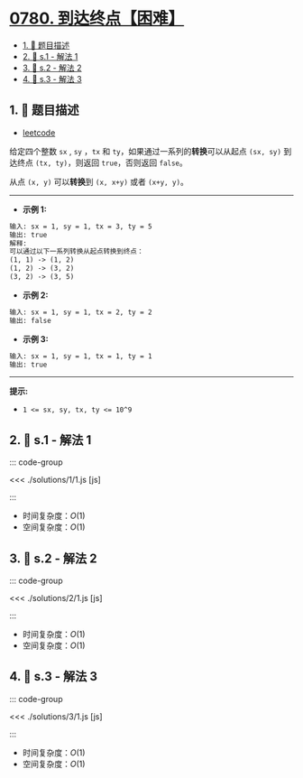 # [0780. 到达终点【困难】](https://github.com/tnotesjs/TNotes.leetcode/tree/main/notes/0780.%20%E5%88%B0%E8%BE%BE%E7%BB%88%E7%82%B9%E3%80%90%E5%9B%B0%E9%9A%BE%E3%80%91)

<!-- region:toc -->

- [1. 📝 题目描述](#1--题目描述)
- [2. 🎯 s.1 - 解法 1](#2--s1---解法-1)
- [3. 🎯 s.2 - 解法 2](#3--s2---解法-2)
- [4. 🎯 s.3 - 解法 3](#4--s3---解法-3)

<!-- endregion:toc -->

## 1. 📝 题目描述

- [leetcode](https://leetcode.cn/problems/reaching-points/)

给定四个整数 `sx` , `sy` ，`tx` 和 `ty`，如果通过一系列的**转换**可以从起点 `(sx, sy)` 到达终点 `(tx, ty)`，则返回 `true`，否则返回 `false`。

从点 `(x, y)` 可以**转换**到 `(x, x+y)` 或者 `(x+y, y)`。

---

- **示例 1:**

```txt
输入: sx = 1, sy = 1, tx = 3, ty = 5
输出: true
解释:
可以通过以下一系列转换从起点转换到终点：
(1, 1) -> (1, 2)
(1, 2) -> (3, 2)
(3, 2) -> (3, 5)
```

- **示例 2:**

```txt
输入: sx = 1, sy = 1, tx = 2, ty = 2
输出: false
```

- **示例 3:**

```txt
输入: sx = 1, sy = 1, tx = 1, ty = 1
输出: true
```

---

**提示:**

- `1 <= sx, sy, tx, ty <= 10^9`

## 2. 🎯 s.1 - 解法 1

::: code-group

<<< ./solutions/1/1.js [js]

:::

- 时间复杂度：$O(1)$
- 空间复杂度：$O(1)$

## 3. 🎯 s.2 - 解法 2

::: code-group

<<< ./solutions/2/1.js [js]

:::

- 时间复杂度：$O(1)$
- 空间复杂度：$O(1)$

## 4. 🎯 s.3 - 解法 3

::: code-group

<<< ./solutions/3/1.js [js]

:::

- 时间复杂度：$O(1)$
- 空间复杂度：$O(1)$
